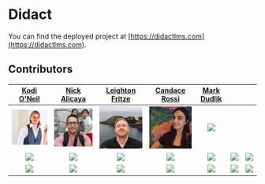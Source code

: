 # Didact

You can find the deployed project at [https://didactlms.com](https://didactlms.com).

## Contributors


|                                       [Kodi O'Neil](https://github.com/yutveg)                                        |                                       [Nick Alicaya](https://github.com/NickAlicaya)                                        |                                       [Leighton Fritze](https://leightonfritze.com/)                                        |                                       [Candace Rossi](https://github.com/CandaceRossi)                                        |                                       [Mark Dudlik](http://markdudlik.com/)                                        |                                                                             |                                                                               |
| :-----------------------------------------------------------------------------------------------------------: | :-----------------------------------------------------------------------------------------------------------: | :-----------------------------------------------------------------------------------------------------------: | :-----------------------------------------------------------------------------------------------------------: | :-----------------------------------------------------------------------------------------------------------: | :-----------------------------------------------------------------------------------------------------------: | :-----------------------------------------------------------------------------------------------------------: |
|                      [<img src="./didact/src/images/labs21/kodi.png" width = "200" />](https://github.com/yutveg)                       |                      [<img src="./didact/src/images/labs21/nick.png" width = "200" />](https://github.com/NickAlicaya)                       |                      [<img src="./didact/src/images/labs21/leighton.png" width = "200" />](https://leightonfritze.com/)                       |                      [<img src="./didact/src/images/labs21/candace.png" width = "200" />](https://github.com/CandaceRossi)                       |                      [<img src="./didact/src/images/team/mark.png" width = "200" />](http://markdudlik.com/)|                                           |
|                 [<img src="https://github.com/favicon.ico" width="15"> ](https://github.com/yutveg)                 |            [<img src="https://github.com/favicon.ico" width="15"> ](https://github.com/NickAlicaya)             |           [<img src="https://github.com/favicon.ico" width="15"> ](https://github.com/Lfritze)            |          [<img src="https://github.com/favicon.ico" width="15"> ](https://github.com/CandaceRossi)           |            [<img src="https://github.com/favicon.ico" width="15"> ](http://markdudlik.com/)             |            [<img src="https://github.com/favicon.ico" width="15"> ](http://www.github.com/)             |            [<img src="https://github.com/favicon.ico" width="15"> ](http://www.github.com/)             |
| [ <img src="https://static.licdn.com/sc/h/al2o9zrvru7aqj8e1x2rzsrca" width="15"> ](https://www.linkedin.com/in/kodi-o-neil-628190189/) | [ <img src="https://static.licdn.com/sc/h/al2o9zrvru7aqj8e1x2rzsrca" width="15"> ](https://www.linkedin.com/) | [ <img src="https://static.licdn.com/sc/h/al2o9zrvru7aqj8e1x2rzsrca" width="15"> ](https://www.linkedin.com/in/leightonfritze/) | [ <img src="https://static.licdn.com/sc/h/al2o9zrvru7aqj8e1x2rzsrca" width="15"> ](https://www.linkedin.com/) | [ <img src="https://static.licdn.com/sc/h/al2o9zrvru7aqj8e1x2rzsrca" width="15"> ](https://www.linkedin.com/) | [ <img src="https://static.licdn.com/sc/h/al2o9zrvru7aqj8e1x2rzsrca" width="15"> ]( https://www.linkedin.com/in/markdudlik/) | [ <img src="https://static.licdn.com/sc/h/al2o9zrvru7aqj8e1x2rzsrca" width="15"> ](https://www.linkedin.com/) |

<br>
<br>
